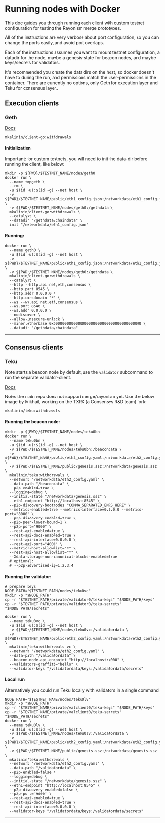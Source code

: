 # Running nodes with Docker

This doc guides you through running each client
with custom testnet configuration for testing the Rayonism merge prototypes.

All of the instructions are very verbose about port configuration,
so you can change the ports easily, and avoid port overlaps. 

Each of the instructions assumes you want to mount 
testnet configuration, a datadir for the node, maybe a genesis-state for beacon nodes, and maybe keys/secrets for validators.

It's recommended you create the data dirs on the host, so docker doesn't have to during the run, and permissions match the user-permissions in the container.
There are currently no options, only Geth for execution layer and Teku for consensus layer..

## Execution clients

### Geth

[Docs](https://geth.ethereum.org/docs/install-and-build/installing-geth#run-inside-docker-container)
```
mkalinin/client-go:withdrawals
```

#### Initialization

Important: for custom testnets, you will need to init the data-dir before running the client, like below:

```shell
mkdir -p ${PWD}/$TESTNET_NAME/nodes/geth0
docker run \
  --name tmpgeth \
  --rm \
  -u $(id -u):$(id -g) --net host \
  -v ${PWD}/$TESTNET_NAME/public/eth1_config.json:/networkdata/eth1_config.json \
  -v ${PWD}/$TESTNET_NAME/nodes/geth0:/gethdata \
  mkalinin/client-go:withdrawals \
  --catalyst \
  --datadir "/gethdata/chaindata" \
  init "/networkdata/eth1_config.json"
```

#### Running:

```shell
docker run \
  --name geth0 \
  -u $(id -u):$(id -g) --net host \
  -v ${PWD}/$TESTNET_NAME/public/eth1_config.json:/networkdata/eth1_config.json \
  -v ${PWD}/$TESTNET_NAME/nodes/geth0:/gethdata \
  mkalinin/client-go:withdrawals \
  --catalyst \
  --http --http.api net,eth,consensus \
  --http.port 8545 \
  --http.addr 0.0.0.0 \
  --http.corsdomain "*" \
  --ws --ws.api net,eth,consensus \
  --ws.port 8546 \
  --ws.addr 0.0.0.0 \
  --nodiscover \
  --allow-insecure-unlock \
  --miner.etherbase 0x1000000000000000000000000000000000000000 \
  --datadir "/gethdata/chaindata"
```
---

## Consensus clients

### Teku

Note starts a beacon node by default, use the `validator` subcommand to run the separate validator-client.

[Docs](https://docs.teku.consensys.net/en/latest/HowTo/Get-Started/Installation-Options/Run-Docker-Image/)

Note: the main repo does not support merge/rayonism yet.
Use the below image by Mikhail, working on the TXRX (a Consensys R&D team) fork: 
```
mkalinin/teku:withdrawals
```

#### Running the beacon node:

```shell
mkdir -p ${PWD}/$TESTNET_NAME/nodes/teku0bn
docker run \
  --name teku0bn \
  -u $(id -u):$(id -g) --net host \
  -v ${PWD}/$TESTNET_NAME/nodes/teku0bn:/beacondata \
  -v ${PWD}/$TESTNET_NAME/public/eth2_config.yaml:/networkdata/eth2_config.yaml \
  -v ${PWD}/$TESTNET_NAME/public/genesis.ssz:/networkdata/genesis.ssz \
  mkalinin/teku:withdrawals \
  --network "/networkdata/eth2_config.yaml" \
  --data-path "/beacondata" \
  --p2p-enabled=true \
  --logging=debug \
  --initial-state "/networkdata/genesis.ssz" \
  --eth1-endpoint "http://localhost:8545" \
  --p2p-discovery-bootnodes "COMMA_SEPARATED_ENRS_HERE" \
  --metrics-enabled=true --metrics-interface=0.0.0.0 --metrics-port="8000" \
  --p2p-discovery-enabled=true \
  --p2p-peer-lower-bound=1 \
  --p2p-port="9000" \
  --rest-api-enabled=true \
  --rest-api-docs-enabled=true \
  --rest-api-interface=0.0.0.0 \
  --rest-api-port="4000" \
  --metrics-host-allowlist="*" \
  --rest-api-host-allowlist="*" \
  --Xdata-storage-non-canonical-blocks-enabled=true
  # optional:
  # --p2p-advertised-ip=1.2.3.4
```

#### Running the validator:

```shell
# prepare keys
NODE_PATH="$TESTNET_PATH/nodes/teku0vc"
mkdir -p "$NODE_PATH"
cp -r "$TESTNET_PATH/private/validator0/teku-keys" "$NODE_PATH/keys"
cp -r "$TESTNET_PATH/private/validator0/teku-secrets" "$NODE_PATH/secrets"

docker run \
  --name teku0vc \
  -u $(id -u):$(id -g) --net host \
  -v ${PWD}/$TESTNET_NAME/nodes/teku0vc:/validatordata \
  -v ${PWD}/$TESTNET_NAME/public/eth2_config.yaml:/networkdata/eth2_config.yaml \
  mkalinin/teku:withdrawals vc \
  --network "/networkdata/eth2_config.yaml" \
  --data-path "/validatordata" \
  --beacon-node-api-endpoint "http://localhost:4000" \
  --validators-graffiti="hello" \
  --validator-keys "/validatordata/keys:/validatordata/secrets"
```

#### Local run  

Alternatively you could run Teku locally with validators in a single command
```shell
NODE_PATH="$TESTNET_NAME/nodes/teku0lv"
mkdir -p "$NODE_PATH"
cp -r "$TESTNET_NAME/private/valclient0/teku-keys" "$NODE_PATH/keys"
cp -r "$TESTNET_NAME/private/valclient0/teku-secrets" "$NODE_PATH/secrets"
docker run \
  --name teku0lv \
  -u $(id -u):$(id -g) --net host \
  -v ${PWD}/$TESTNET_NAME/nodes/teku0lv:/validatordata \
  -v ${PWD}/$TESTNET_NAME/public/eth2_config.yaml:/networkdata/eth2_config.yaml \
  -v ${PWD}/$TESTNET_NAME/public/genesis.ssz:/networkdata/genesis.ssz \
  mkalinin/teku:withdrawals \
  --network "/networkdata/eth2_config.yaml" \
  --data-path "/validatordata" \
  --p2p-enabled=false \
  --logging=debug \
  --initial-state "/networkdata/genesis.ssz" \
  --eth1-endpoint "http://localhost:8545" \
  --p2p-discovery-enabled=false \
  --p2p-port="9000" \
  --rest-api-enabled=true \
  --rest-api-docs-enabled=true \
  --rest-api-interface=0.0.0.0 \
  --validator-keys "/validatordata/keys:/validatordata/secrets"
```
---